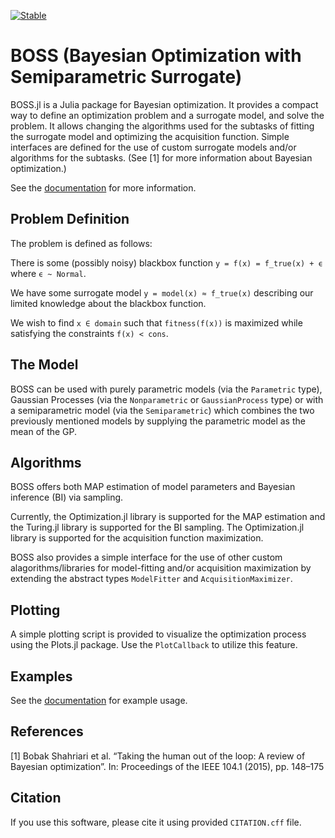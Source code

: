 [![Stable](https://img.shields.io/badge/docs-stable-blue.svg)](https://soldasim.github.io/BOSS.jl/stable/)

# BOSS (Bayesian Optimization with Semiparametric Surrogate)

BOSS.jl is a Julia package for Bayesian optimization. It provides a compact way to define an optimization problem and a surrogate model, and solve the problem. It allows changing the algorithms used for the subtasks of fitting the surrogate model and optimizing the acquisition function. Simple interfaces are defined for the use of custom surrogate models and/or algorithms for the subtasks. (See [1] for more information about Bayesian optimization.)

See the [documentation](https://soldasim.github.io/BOSS.jl/) for more information.

## Problem Definition

The problem is defined as follows:

There is some (possibly noisy) blackbox function `y = f(x) = f_true(x) + ϵ` where `ϵ ~ Normal`.

We have some surrogate model `y = model(x) ≈ f_true(x)` describing our limited knowledge about the blackbox function.

We wish to find `x ∈ domain` such that `fitness(f(x))` is maximized while satisfying the constraints `f(x) < cons`.

## The Model

BOSS can be used with purely parametric models (via the `Parametric` type), Gaussian Processes (via the `Nonparametric` or `GaussianProcess` type) or with a semiparametric model (via the `Semiparametric`) which combines the two previously mentioned models by supplying the parametric model as the mean of the GP.

## Algorithms

BOSS offers both MAP estimation of model parameters and Bayesian inference (BI) via sampling. 

Currently, the Optimization.jl library is supported for the MAP estimation and the Turing.jl library is supported for the BI sampling. The Optimization.jl library is supported for the acquisition function maximization.

BOSS also provides a simple interface for the use of other custom alagorithms/libraries for model-fitting and/or acquisition maximization by extending the abstract types `ModelFitter` and `AcquisitionMaximizer`.

## Plotting

A simple plotting script is provided to visualize the optimization process using the Plots.jl package. Use the `PlotCallback` to utilize this feature.

## Examples

See the [documentation](https://soldasim.github.io/BOSS.jl/dev/example/) for example usage.

## References

[1] Bobak Shahriari et al. “Taking the human out of the loop: A review of Bayesian
optimization”. In: Proceedings of the IEEE 104.1 (2015), pp. 148–175

## Citation

If you use this software, please cite it using provided `CITATION.cff` file.

